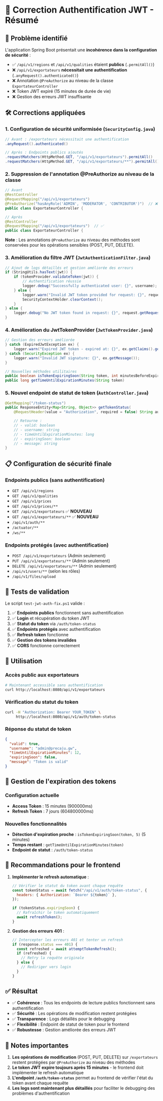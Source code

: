 # 🔧 Correction Authentification JWT - Résumé

## 🎯 Problème identifié

L'application Spring Boot présentait une **incohérence dans la configuration de sécurité** :

- ✅ `/api/v1/regions` et `/api/v1/qualities` étaient **publics** (`.permitAll()`)
- ❌ `/api/v1/exportateurs` **nécessitait une authentification** (`.anyRequest().authenticated()`)
- ❌ Annotation `@PreAuthorize` au niveau de la classe `ExportateurController`
- ❌ Token JWT expiré (15 minutes de durée de vie)
- ❌ Gestion des erreurs JWT insuffisante

## 🛠️ Corrections appliquées

### 1. **Configuration de sécurité uniformisée** (`SecurityConfig.java`)

```java
// Avant : /exportateurs nécessitait une authentification
.anyRequest().authenticated()

// Après : Endpoints publics ajoutés
.requestMatchers(HttpMethod.GET, "/api/v1/exportateurs").permitAll()
.requestMatchers(HttpMethod.GET, "/api/v1/exportateurs/**").permitAll()
```

### 2. **Suppression de l'annotation @PreAuthorize au niveau de la classe**

```java
// Avant
@RestController
@RequestMapping("/api/v1/exportateurs")
@PreAuthorize("hasAnyRole('ADMIN', 'MODERATOR', 'CONTRIBUTOR')")  // ❌
public class ExportateurController {

// Après
@RestController
@RequestMapping("/api/v1/exportateurs")  // ✅
public class ExportateurController {
```

**Note** : Les annotations `@PreAuthorize` au niveau des méthodes sont conservées pour les opérations sensibles (POST, PUT, DELETE).

### 3. **Amélioration du filtre JWT** (`JwtAuthenticationFilter.java`)

```java
// Ajout de logs détaillés et gestion améliorée des erreurs
if (StringUtils.hasText(jwt)) {
    if (tokenProvider.validateToken(jwt)) {
        // Authentification réussie
        logger.debug("Successfully authenticated user: {}", username);
    } else {
        logger.warn("Invalid JWT token provided for request: {}", request.getRequestURI());
        SecurityContextHolder.clearContext();
    }
} else {
    logger.debug("No JWT token found in request: {}", request.getRequestURI());
}
```

### 4. **Amélioration du JwtTokenProvider** (`JwtTokenProvider.java`)

```java
// Gestion des erreurs améliorée
} catch (ExpiredJwtException ex) {
    logger.warn("Expired JWT token - expired at: {}", ex.getClaims().getExpiration());
} catch (SecurityException ex) {
    logger.warn("Invalid JWT signature: {}", ex.getMessage());
}

// Nouvelles méthodes utilitaires
public boolean isTokenExpiringSoon(String token, int minutesBeforeExpiration)
public long getTimeUntilExpirationMinutes(String token)
```

### 5. **Nouvel endpoint de statut de token** (`AuthController.java`)

```java
@GetMapping("/token-status")
public ResponseEntity<Map<String, Object>> getTokenStatus(
    @RequestHeader(value = "Authorization", required = false) String authHeader) {

    // Retourne :
    // - valid: boolean
    // - username: string
    // - timeUntilExpirationMinutes: long
    // - expiringSoon: boolean
    // - message: string
}
```

## 📋 Configuration de sécurité finale

### Endpoints publics (sans authentification)

- `GET /api/v1/regions`
- `GET /api/v1/qualities`
- `GET /api/v1/prices`
- `GET /api/v1/prices/**`
- `GET /api/v1/exportateurs` ✅ **NOUVEAU**
- `GET /api/v1/exportateurs/**` ✅ **NOUVEAU**
- `/api/v1/auth/**`
- `/actuator/**`
- `/ws/**`

### Endpoints protégés (avec authentification)

- `POST /api/v1/exportateurs` (Admin seulement)
- `PUT /api/v1/exportateurs/**` (Admin seulement)
- `DELETE /api/v1/exportateurs/**` (Admin seulement)
- `/api/v1/users/**` (selon les rôles)
- `/api/v1/files/upload`

## 🧪 Tests de validation

Le script `test-jwt-auth-fix.ps1` valide :

1. ✅ **Endpoints publics** fonctionnent sans authentification
2. ✅ **Login** et récupération du token JWT
3. ✅ **Statut du token** via `/auth/token-status`
4. ✅ **Endpoints protégés** avec authentification
5. ✅ **Refresh token** fonctionne
6. ✅ **Gestion des tokens invalides**
7. ✅ **CORS** fonctionne correctement

## 🚀 Utilisation

### Accès public aux exportateurs

```bash
# Maintenant accessible sans authentification
curl http://localhost:8080/api/v1/exportateurs
```

### Vérification du statut du token

```bash
curl -H "Authorization: Bearer YOUR_TOKEN" \
     http://localhost:8080/api/v1/auth/token-status
```

### Réponse du statut de token

```json
{
  "valid": true,
  "username": "admin@precaju.gw",
  "timeUntilExpirationMinutes": 12,
  "expiringSoon": false,
  "message": "Token is valid"
}
```

## 🔄 Gestion de l'expiration des tokens

### Configuration actuelle

- **Access Token** : 15 minutes (900000ms)
- **Refresh Token** : 7 jours (604800000ms)

### Nouvelles fonctionnalités

- **Détection d'expiration proche** : `isTokenExpiringSoon(token, 5)` (5 minutes)
- **Temps restant** : `getTimeUntilExpirationMinutes(token)`
- **Endpoint de statut** : `/auth/token-status`

## 🎯 Recommandations pour le frontend

1. **Implémenter le refresh automatique** :

   ```javascript
   // Vérifier le statut du token avant chaque requête
   const tokenStatus = await fetch("/api/v1/auth/token-status", {
     headers: { Authorization: `Bearer ${token}` },
   });

   if (tokenStatus.expiringSoon) {
     // Rafraîchir le token automatiquement
     await refreshToken();
   }
   ```

2. **Gestion des erreurs 401** :
   ```javascript
   // Intercepter les erreurs 401 et tenter un refresh
   if (response.status === 401) {
     const refreshed = await attemptTokenRefresh();
     if (refreshed) {
       // Retry la requête originale
     } else {
       // Rediriger vers login
     }
   }
   ```

## ✅ Résultat

- ✅ **Cohérence** : Tous les endpoints de lecture publics fonctionnent sans authentification
- ✅ **Sécurité** : Les opérations de modification restent protégées
- ✅ **Transparence** : Logs détaillés pour le debugging
- ✅ **Flexibilité** : Endpoint de statut de token pour le frontend
- ✅ **Robustesse** : Gestion améliorée des erreurs JWT

## 📝 Notes importantes

1. **Les opérations de modification** (POST, PUT, DELETE) sur `/exportateurs` restent protégées par `@PreAuthorize` au niveau des méthodes
2. **Le token JWT expire toujours après 15 minutes** - le frontend doit implémenter le refresh automatique
3. **L'endpoint `/auth/token-status`** permet au frontend de vérifier l'état du token avant chaque requête
4. **Les logs sont maintenant plus détaillés** pour faciliter le debugging des problèmes d'authentification
